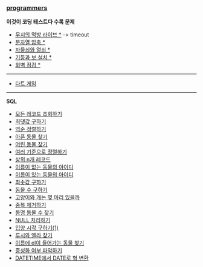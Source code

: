 ### [programmers](https://programmers.co.kr/)
**이것이 코딩 테스트다 수록 문제**
- [무지의 먹방 라이브 *](./problems/42891/42891.md) -> timeout
- [문자열 압축 *](./problems/60057/60057.md)
- [자물쇠와 열쇠 *](./problems/60059/60059.md)
- [기둥과 보 설치 *](./problems/60061/60061.md)
- [외벽 점검 *](./problems/60062/60061.md)


---

- [다트 게임](./problems/17682/17682.md)

---
**SQL**

- [모든 레코드 조회하기](./problems/59034/59034.md)
- [최댓값 구하기](./problems/59415/59415.md)
- [역순 정렬하기](./problems/59035/59035.md)
- [아픈 동물 찾기](./problems/59036/59036.md)
- [어린 동물 찾기](./problems/59037/59037.md)
- [여러 기준으로 정렬하기](./problems/59404/59404.md)
- [상위 n개 레코드](./problems/59405/59405.md)
- [이름이 없는 동물의 아이디](./problems/59039/59039.md)
- [이름이 있는 동물의 아이디](./problems/59407/59407.md)
- [최솟값 구하기](./problems/59038/59038.md)
- [동물 수 구하기](./problems/59406/59406.md)
- [고양이와 개는 몇 마리 있을까](./problems/59040/59040.md)
- [중복 제거하기](./problems/59408/59408.md)
- [동명 동물 수 찾기](./problems/59041/59041.md)
- [NULL 처리하기](./problems/59410/59410.md)
- [입양 시각 구하기(1)](./problems/59412/59412.md)
- [루시와 엘라 찾기](./problems/59046/59046.md)
- [이름에 el이 들어가는 동물 찾기](./problems/59047/59047.md)
- [중성화 여부 파악하기](./problems/59409/59409.md)
- [DATETIME에서 DATE로 형 변환](./problems/59414/59414.md)